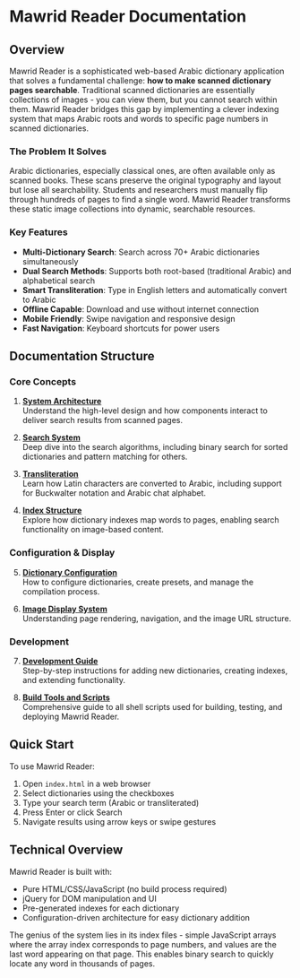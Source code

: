 # Mawrid Reader Documentation

## Overview

Mawrid Reader is a sophisticated web-based Arabic dictionary application that solves a fundamental challenge: **how to make scanned dictionary pages searchable**. Traditional scanned dictionaries are essentially collections of images - you can view them, but you cannot search within them. Mawrid Reader bridges this gap by implementing a clever indexing system that maps Arabic roots and words to specific page numbers in scanned dictionaries.

### The Problem It Solves

Arabic dictionaries, especially classical ones, are often available only as scanned books. These scans preserve the original typography and layout but lose all searchability. Students and researchers must manually flip through hundreds of pages to find a single word. Mawrid Reader transforms these static image collections into dynamic, searchable resources.

### Key Features

- **Multi-Dictionary Search**: Search across 70+ Arabic dictionaries simultaneously
- **Dual Search Methods**: Supports both root-based (traditional Arabic) and alphabetical search
- **Smart Transliteration**: Type in English letters and automatically convert to Arabic
- **Offline Capable**: Download and use without internet connection
- **Mobile Friendly**: Swipe navigation and responsive design
- **Fast Navigation**: Keyboard shortcuts for power users

## Documentation Structure

### Core Concepts

1. **[System Architecture](architecture.md)**  
   Understand the high-level design and how components interact to deliver search results from scanned pages.

2. **[Search System](search-system.md)**  
   Deep dive into the search algorithms, including binary search for sorted dictionaries and pattern matching for others.

3. **[Transliteration](transliteration.md)**  
   Learn how Latin characters are converted to Arabic, including support for Buckwalter notation and Arabic chat alphabet.

4. **[Index Structure](index-structure.md)**  
   Explore how dictionary indexes map words to pages, enabling search functionality on image-based content.

### Configuration & Display

5. **[Dictionary Configuration](dictionary-configuration.md)**  
   How to configure dictionaries, create presets, and manage the compilation process.

6. **[Image Display System](image-display.md)**  
   Understanding page rendering, navigation, and the image URL structure.

### Development

7. **[Development Guide](development-guide.md)**  
   Step-by-step instructions for adding new dictionaries, creating indexes, and extending functionality.

8. **[Build Tools and Scripts](build-tools.md)**  
   Comprehensive guide to all shell scripts used for building, testing, and deploying Mawrid Reader.

## Quick Start

To use Mawrid Reader:

1. Open `index.html` in a web browser
2. Select dictionaries using the checkboxes
3. Type your search term (Arabic or transliterated)
4. Press Enter or click Search
5. Navigate results using arrow keys or swipe gestures

## Technical Overview

Mawrid Reader is built with:
- Pure HTML/CSS/JavaScript (no build process required)
- jQuery for DOM manipulation and UI
- Pre-generated indexes for each dictionary
- Configuration-driven architecture for easy dictionary addition

The genius of the system lies in its index files - simple JavaScript arrays where the array index corresponds to page numbers, and values are the last word appearing on that page. This enables binary search to quickly locate any word in thousands of pages.